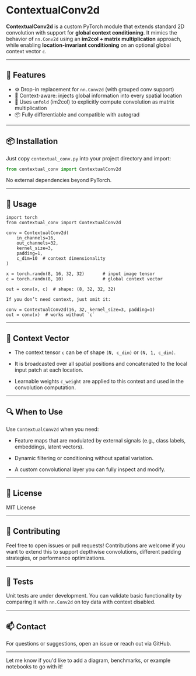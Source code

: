 # ContextualConv2d

**ContextualConv2d** is a custom PyTorch module that extends standard 2D convolution with support for **global context conditioning**. It mimics the behavior of `nn.Conv2d` using an **im2col + matrix multiplication** approach, while enabling **location-invariant conditioning** on an optional global context vector `c`.

---

## 🔧 Features

- ⚙️ Drop-in replacement for `nn.Conv2d` (with grouped conv support)
- 🧠 Context-aware: injects global information into every spatial location
- 🧱 Uses `unfold` (im2col) to explicitly compute convolution as matrix multiplication
- 📦 Fully differentiable and compatible with autograd

---

## 📦 Installation

Just copy `contextual_conv.py` into your project directory and import:

```python
from contextual_conv import ContextualConv2d
```

No external dependencies beyond PyTorch.

---

## 🚀 Usage
```
import torch
from contextual_conv import ContextualConv2d

conv = ContextualConv2d(
    in_channels=16,
    out_channels=32,
    kernel_size=3,
    padding=1,
    c_dim=10  # context dimensionality
)

x = torch.randn(8, 16, 32, 32)       # input image tensor
c = torch.randn(8, 10)               # global context vector

out = conv(x, c)  # shape: (8, 32, 32, 32)

If you don’t need context, just omit it:

conv = ContextualConv2d(16, 32, kernel_size=3, padding=1)
out = conv(x)  # works without `c`
```

---

## 📐 Context Vector

- The context tensor `c` can be of shape `(N, c_dim)` or `(N, 1, c_dim)`.

- It is broadcasted over all spatial positions and concatenated to the local input patch at each location.

- Learnable weights `c_weight` are applied to this context and used in the convolution computation.

---

## 🔍 When to Use

Use `ContextualConv2d` when you need:

- Feature maps that are modulated by external signals (e.g., class labels, embeddings, latent vectors).

- Dynamic filtering or conditioning without spatial variation.

- A custom convolutional layer you can fully inspect and modify.

---

## 📄 License

MIT License

---

## 🤝 Contributing

Feel free to open issues or pull requests! Contributions are welcome if you want to extend this to support depthwise convolutions, different padding strategies, or performance optimizations.

---

## 🧪 Tests

Unit tests are under development. You can validate basic functionality by comparing it with `nn.Conv2d` on toy data with context disabled.

---

## 📫 Contact

For questions or suggestions, open an issue or reach out via GitHub.


---

Let me know if you'd like to add a diagram, benchmarks, or example notebooks to go with it!

